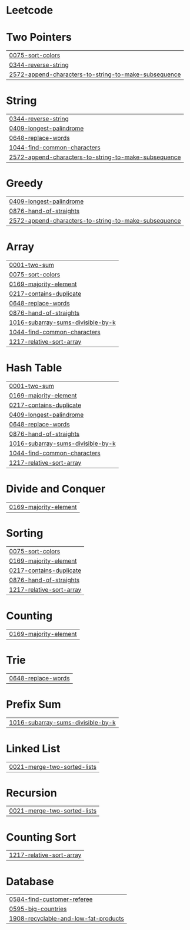 # Leetcode


# Two Pointers
|  |
| ------- |
| [0075-sort-colors](https://github.com/mishra016/Leetcode/tree/master/0075-sort-colors) |
| [0344-reverse-string](https://github.com/mishra016/Leetcode/tree/master/0344-reverse-string) |
| [2572-append-characters-to-string-to-make-subsequence](https://github.com/mishra016/Leetcode/tree/master/2572-append-characters-to-string-to-make-subsequence) |
# String
|  |
| ------- |
| [0344-reverse-string](https://github.com/mishra016/Leetcode/tree/master/0344-reverse-string) |
| [0409-longest-palindrome](https://github.com/mishra016/Leetcode/tree/master/0409-longest-palindrome) |
| [0648-replace-words](https://github.com/mishra016/Leetcode/tree/master/0648-replace-words) |
| [1044-find-common-characters](https://github.com/mishra016/Leetcode/tree/master/1044-find-common-characters) |
| [2572-append-characters-to-string-to-make-subsequence](https://github.com/mishra016/Leetcode/tree/master/2572-append-characters-to-string-to-make-subsequence) |
# Greedy
|  |
| ------- |
| [0409-longest-palindrome](https://github.com/mishra016/Leetcode/tree/master/0409-longest-palindrome) |
| [0876-hand-of-straights](https://github.com/mishra016/Leetcode/tree/master/0876-hand-of-straights) |
| [2572-append-characters-to-string-to-make-subsequence](https://github.com/mishra016/Leetcode/tree/master/2572-append-characters-to-string-to-make-subsequence) |
# Array
|  |
| ------- |
| [0001-two-sum](https://github.com/mishra016/Leetcode/tree/master/0001-two-sum) |
| [0075-sort-colors](https://github.com/mishra016/Leetcode/tree/master/0075-sort-colors) |
| [0169-majority-element](https://github.com/mishra016/Leetcode/tree/master/0169-majority-element) |
| [0217-contains-duplicate](https://github.com/mishra016/Leetcode/tree/master/0217-contains-duplicate) |
| [0648-replace-words](https://github.com/mishra016/Leetcode/tree/master/0648-replace-words) |
| [0876-hand-of-straights](https://github.com/mishra016/Leetcode/tree/master/0876-hand-of-straights) |
| [1016-subarray-sums-divisible-by-k](https://github.com/mishra016/Leetcode/tree/master/1016-subarray-sums-divisible-by-k) |
| [1044-find-common-characters](https://github.com/mishra016/Leetcode/tree/master/1044-find-common-characters) |
| [1217-relative-sort-array](https://github.com/mishra016/Leetcode/tree/master/1217-relative-sort-array) |
# Hash Table
|  |
| ------- |
| [0001-two-sum](https://github.com/mishra016/Leetcode/tree/master/0001-two-sum) |
| [0169-majority-element](https://github.com/mishra016/Leetcode/tree/master/0169-majority-element) |
| [0217-contains-duplicate](https://github.com/mishra016/Leetcode/tree/master/0217-contains-duplicate) |
| [0409-longest-palindrome](https://github.com/mishra016/Leetcode/tree/master/0409-longest-palindrome) |
| [0648-replace-words](https://github.com/mishra016/Leetcode/tree/master/0648-replace-words) |
| [0876-hand-of-straights](https://github.com/mishra016/Leetcode/tree/master/0876-hand-of-straights) |
| [1016-subarray-sums-divisible-by-k](https://github.com/mishra016/Leetcode/tree/master/1016-subarray-sums-divisible-by-k) |
| [1044-find-common-characters](https://github.com/mishra016/Leetcode/tree/master/1044-find-common-characters) |
| [1217-relative-sort-array](https://github.com/mishra016/Leetcode/tree/master/1217-relative-sort-array) |
# Divide and Conquer
|  |
| ------- |
| [0169-majority-element](https://github.com/mishra016/Leetcode/tree/master/0169-majority-element) |
# Sorting
|  |
| ------- |
| [0075-sort-colors](https://github.com/mishra016/Leetcode/tree/master/0075-sort-colors) |
| [0169-majority-element](https://github.com/mishra016/Leetcode/tree/master/0169-majority-element) |
| [0217-contains-duplicate](https://github.com/mishra016/Leetcode/tree/master/0217-contains-duplicate) |
| [0876-hand-of-straights](https://github.com/mishra016/Leetcode/tree/master/0876-hand-of-straights) |
| [1217-relative-sort-array](https://github.com/mishra016/Leetcode/tree/master/1217-relative-sort-array) |
# Counting
|  |
| ------- |
| [0169-majority-element](https://github.com/mishra016/Leetcode/tree/master/0169-majority-element) |
# Trie
|  |
| ------- |
| [0648-replace-words](https://github.com/mishra016/Leetcode/tree/master/0648-replace-words) |
# Prefix Sum
|  |
| ------- |
| [1016-subarray-sums-divisible-by-k](https://github.com/mishra016/Leetcode/tree/master/1016-subarray-sums-divisible-by-k) |
# Linked List
|  |
| ------- |
| [0021-merge-two-sorted-lists](https://github.com/mishra016/Leetcode/tree/master/0021-merge-two-sorted-lists) |
# Recursion
|  |
| ------- |
| [0021-merge-two-sorted-lists](https://github.com/mishra016/Leetcode/tree/master/0021-merge-two-sorted-lists) |
# Counting Sort
|  |
| ------- |
| [1217-relative-sort-array](https://github.com/mishra016/Leetcode/tree/master/1217-relative-sort-array) |
# Database
|  |
| ------- |
| [0584-find-customer-referee](https://github.com/mishra016/Leetcode/tree/master/0584-find-customer-referee) |
| [0595-big-countries](https://github.com/mishra016/Leetcode/tree/master/0595-big-countries) |
| [1908-recyclable-and-low-fat-products](https://github.com/mishra016/Leetcode/tree/master/1908-recyclable-and-low-fat-products) |